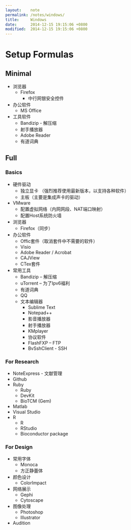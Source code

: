 ```yaml
---
layout:    note
permalink: /notes/windows/
title:     Windows
date:      2014-12-15 19:15:06 +0800
modified:  2014-12-15 19:15:06 +0800
---
```


# Setup Formulas

## Minimal

* 浏览器
  * Firefox
    * 中行网银安全控件
* 办公软件
  * MS Office
* 工具软件
  * Bandizip - 解压缩
  * 射手播放器
  * Adobe Reader
  * 有道词典

## Full

### Basics

* 硬件驱动
  * 独立显卡 （强烈推荐使用最新版本，以支持各种软件）
  * 主板（主要是集成声卡的驱动）
* VMware
  * 配置虚拟网络（内网网段、NAT端口映射）
  * 配置Host系统防火墙
* 浏览器
  * Firefox（同步）
* 办公软件
  * Offic套件（取消套件中不需要的软件）
  * Visio
  * Adobe Reader / Acrobat
  * CAJView
  * CTex套件
* 常用工具
  * Bandizip – 解压缩
  * uTorrent – 为了Ipv6福利
  * 有道词典
  * QQ
  * 文本编辑器
    * Sublime Text
    * Notepad++
    * 影音播放器
    * 射手播放器
    * KMplayer
    * 协议软件
    * FlashFXP – FTP
    * BvSshClient - SSH

### For Research

* NoteExpress - 文献管理
* Github
* Ruby
  * Ruby
  * DevKit
  * BioTCM (Gem)
* Matlab
* Visual Studio
* R
  * R
  * RStudio
  * Bioconductor package

### For Design

* 常用字体
  * Monoca
  * 方正静蕾体
* 颜色设计
  * ColorImpact
* 网络展示
  * Gephi
  * Cytoscape
* 图像处理
  * Photoshop
  * Illustrator
* Audition
